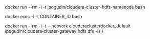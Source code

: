 
docker run --rm -i -t ipogudin/cloudera-cluster-hdfs-namenode bash

docker exec -i -t CONTAINER_ID bash

docker run --rm -i -t --network clouderaclusterdocker_default ipogudin/cloudera-cluster-gateway hdfs dfs -ls /